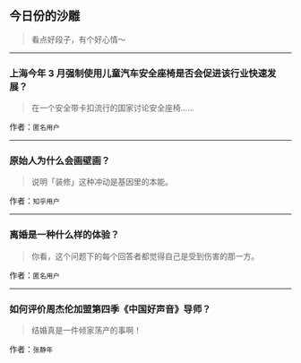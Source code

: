## 今日份的沙雕

> 看点好段子，有个好心情～


 
---

### 上海今年 3 月强制使用儿童汽车安全座椅是否会促进该行业快速发展？

> 在一个安全带卡扣流行的国家讨论安全座椅……


作者：`匿名用户`

---

### 原始人为什么会画壁画？

> 说明「装修」这种冲动是基因里的本能。


作者：`知乎用户`

---

### 离婚是一种什么样的体验？

> 你看，这个问题下的每个回答者都觉得自己是受到伤害的那一方。


作者：`匿名用户`

---

### 如何评价周杰伦加盟第四季《中国好声音》导师？

> 结婚真是一件倾家荡产的事啊！


作者：`张静年`